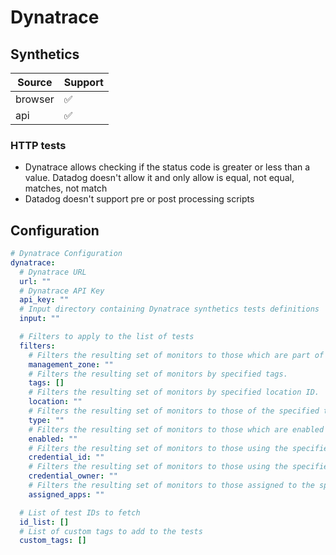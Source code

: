 # Dynatrace

## Synthetics

| Source  | Support |
| ------- | ------- |
| browser | ✅      |
| api     | ✅      |

### HTTP tests

- Dynatrace allows checking if the status code is greater or less than a value. Datadog doesn't allow it and only allow is equal, not equal, matches, not match
- Datadog doesn't support pre or post processing scripts

## Configuration

```yaml
# Dynatrace Configuration
dynatrace:
  # Dynatrace URL
  url: ""
  # Dynatrace API Key
  api_key: ""
  # Input directory containing Dynatrace synthetics tests definitions
  input: ""

  # Filters to apply to the list of tests
  filters:
    # Filters the resulting set of monitors to those which are part of the specified management zone ID.
    management_zone: ""
    # Filters the resulting set of monitors by specified tags.
    tags: []
    # Filters the resulting set of monitors by specified location ID.
    location: ""
    # Filters the resulting set of monitors to those of the specified type: BROWSER or HTTP.
    type: ""
    # Filters the resulting set of monitors to those which are enabled (true) or disabled (false)
    enabled: ""
    # Filters the resulting set of monitors to those using the specified credential ID.
    credential_id: ""
    # Filters the resulting set of monitors to those using the specified credential owner.
    credential_owner: ""
    # Filters the resulting set of monitors to those assigned to the specified application IDs.
    assigned_apps: ""

  # List of test IDs to fetch
  id_list: []
  # List of custom tags to add to the tests
  custom_tags: []
```
